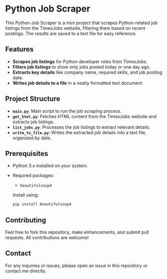 # Python Job Scraper

This Python Job Scraper is a mini project that scrapes Python-related job listings from the TimesJobs website, filtering them based on recent postings. The results are saved to a text file for easy reference.

## Features

- **Scrapes job listings** for Python developer roles from TimesJobs.
- **Filters job listings** to show only jobs posted today or one day ago.
- **Extracts key details** like company name, required skills, and job posting date.
- **Writes job details to a file** in a neatly formatted text document.

## Project Structure

- **`main.py`**: Main script to run the job scraping process.
- **`get_html.py`**: Fetches HTML content from the TimesJobs website and extracts job listings.
- **`list_jobs.py`**: Processes the job listings to extract relevant details.
- **`write_to_file.py`**: Writes the extracted job details into a text file, organized by date.

## Prerequisites

- Python 3.x installed on your system.
- Required packages:
  - `beautifulsoup4`
  
  Install using:
  ```bash
  pip install beautifulsoup4

## Contributing
Feel free to fork this repository, make enhancements, and submit pull requests. All contributions are welcome!

## Contact
For any inquiries or issues, please open an issue in this repository or contact me directly.